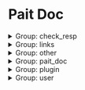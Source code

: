 # Pait Doc
<details><summary>Group: check_resp</summary>

### Name: pait.text_response_route

- API Info

    |Author|Status|func|summary|
    |---|---|---|---|
    |so1n    |undefined    |<abbr title="file:/home/so1n/github/pait/example/param_verify/sanic_example.py;line: 381">text_response_route</abbr>|    |
- Path: api/text-resp
- Method: GET
- Request:
- Response:

    - TextRespModel

        - Response Info

            |status code|media type|description|
            |---|---|---|
            |200|text/plain|text response|
        - Header
            {'X-Example-Type': 'text'}

### Name: pait.html_response_route

- API Info

    |Author|Status|func|summary|
    |---|---|---|---|
    |so1n    |undefined    |<abbr title="file:/home/so1n/github/pait/example/param_verify/sanic_example.py;line: 386">html_response_route</abbr>|    |
- Path: api/html-resp
- Method: GET
- Request:
- Response:

    - HtmlRespModel

        - Response Info

            |status code|media type|description|
            |---|---|---|
            |200|text/html|html response|
        - Header
            {'X-Example-Type': 'html'}

### Name: pait.file_response_route

- API Info

    |Author|Status|func|summary|
    |---|---|---|---|
    |so1n    |undefined    |<abbr title="file:/home/so1n/github/pait/example/param_verify/sanic_example.py;line: 393">file_response_route</abbr>|    |
- Path: api/file-resp
- Method: GET
- Request:
- Response:

    - FileRespModel

        - Response Info

            |status code|media type|description|
            |---|---|---|
            |200|application/octet-stream|file response|
        - Header
            {'X-Example-Type': 'file'}

</details><details><summary>Group: links</summary>

### Name: pait.login_route

- API Info

    |Author|Status|func|summary|
    |---|---|---|---|
    |so1n    |undefined    |<abbr title="file:/home/so1n/github/pait/example/param_verify/sanic_example.py;line: 414">login_route</abbr>|    |
- Path: api/login
- Method: POST
- Request:
    - Body Param

        |param name|type|default value|example|description|other|
        |---|---|---|---|---|---|
        |password|string|**`Required`**| |password| |
        |uid|string|**`Required`**| |user id| |
- Response:

    - LoginRespModel

        - Response Info

            |status code|media type|description|
            |---|---|---|
            |200|application/json|login response|
        - Response Data

            |param name|type|default value|example|description|other|
            |---|---|---|---|---|---|
            |code|integer| | |api code| |
            |data.token|string|**`Required`**| | | |
            |msg|string|success| |api status msg| |
        - Example Response Json Data

            ```json
            {
              "code": 0,
              "msg": "success",
              "data": {
                "token": ""
              }
            }
            ```


### Name: pait.get_user_route

- API Info

    |Author|Status|func|summary|
    |---|---|---|---|
    |so1n    |undefined    |<abbr title="file:/home/so1n/github/pait/example/param_verify/sanic_example.py;line: 427">get_user_route</abbr>|    |
- Path: api/user
- Method: GET
- Request:
    - Header Param

        |param name|type|default value|example|description|other|
        |---|---|---|---|---|---|
        |token|string| | |token| |
- Response:

    - SuccessRespModel

        - Response Info

            |status code|media type|description|
            |---|---|---|
            |200|application/json|success response|
        - Response Data

            |param name|type|default value|example|description|other|
            |---|---|---|---|---|---|
            |code|integer| | |api code| |
            |msg|string|success| |api status msg| |
        - Example Response Json Data

            ```json
            {
              "code": 0,
              "msg": "success"
            }
            ```


</details><details><summary>Group: other</summary>

### Name: ~~pait.raise_tip_route~~



**Desc**:test pait raise tip

- API Info

    |Author|Status|func|summary|
    |---|---|---|---|
    |so1n    |<font color=#DC143C>abandoned</font>    |<abbr title="file:/home/so1n/github/pait/example/param_verify/sanic_example.py;line: 69">raise_tip_route</abbr>|    |
- Path: api/raise_tip
- Method: POST
- Request:
    - Header Param

        |param name|type|default value|example|description|other|
        |---|---|---|---|---|---|
        |content__type|string|**`Required`**| |Content-Type| |
- Response:

    - SimpleRespModel

        - Response Info

            |status code|media type|description|
            |---|---|---|
            |200|application/json|success response|
        - Response Data

            |param name|type|default value|example|description|other|
            |---|---|---|---|---|---|
            |code|integer| | |api code| |
            |data|object|**`Required`**| |success result| |
            |msg|string|success| |api status msg| |
        - Example Response Json Data

            ```json
            {
              "code": 0,
              "msg": "success",
              "data": {}
            }
            ```

    - FailRespModel

        - Response Info

            |status code|media type|description|
            |---|---|---|
            |200|application/json|fail response|
        - Response Data

            |param name|type|default value|example|description|other|
            |---|---|---|---|---|---|
            |code|integer|1| |api code| |
            |msg|string|fail| |api status msg| |
        - Example Response Json Data

            ```json
            {
              "code": 1,
              "msg": "fail"
            }
            ```


### Name: pait.depend_route



**Desc**:Test Method:Post request, Pydantic Model

- API Info

    |Author|Status|func|summary|
    |---|---|---|---|
    |so1n    |<font color=#32CD32>release</font>    |<abbr title="file:/home/so1n/github/pait/example/param_verify/sanic_example.py;line: 101">depend_route</abbr>|    |
- Path: api/depend
- Method: POST
- Request:
    - Body Param

        |param name|type|default value|example|description|other|
        |---|---|---|---|---|---|
        |age|integer|**`Required`**| |age|{'exclusiveMinimum': 1, 'exclusiveMaximum': 100}|
    - Header Param

        |param name|type|default value|example|description|other|
        |---|---|---|---|---|---|
        |user-agent|string|**`Required`**| |user agent| |
- Response:

    - SimpleRespModel

        - Response Info

            |status code|media type|description|
            |---|---|---|
            |200|application/json|success response|
        - Response Data

            |param name|type|default value|example|description|other|
            |---|---|---|---|---|---|
            |code|integer| | |api code| |
            |data|object|**`Required`**| |success result| |
            |msg|string|success| |api status msg| |
        - Example Response Json Data

            ```json
            {
              "code": 0,
              "msg": "success",
              "data": {}
            }
            ```

    - FailRespModel

        - Response Info

            |status code|media type|description|
            |---|---|---|
            |200|application/json|fail response|
        - Response Data

            |param name|type|default value|example|description|other|
            |---|---|---|---|---|---|
            |code|integer|1| |api code| |
            |msg|string|fail| |api status msg| |
        - Example Response Json Data

            ```json
            {
              "code": 1,
              "msg": "fail"
            }
            ```


### Name: pait.same_alias_route

- API Info

    |Author|Status|func|summary|
    |---|---|---|---|
    |so1n    |<font color=#32CD32>release</font>    |<abbr title="file:/home/so1n/github/pait/example/param_verify/sanic_example.py;line: 115">same_alias_route</abbr>|    |
- Path: api/same-alias
- Method: GET
- Request:
    - Header Param

        |param name|type|default value|example|description|other|
        |---|---|---|---|---|---|
        |token|string| | | | |
    - Query Param

        |param name|type|default value|example|description|other|
        |---|---|---|---|---|---|
        |token|string| | | | |
- Response:


### Name: pait.pait_model_route



**Desc**:Test pait model

- API Info

    |Author|Status|func|summary|
    |---|---|---|---|
    |so1n    |<font color=#00BFFF>test</font>    |<abbr title="file:/home/so1n/github/pait/example/param_verify/sanic_example.py;line: 274">pait_model_route</abbr>|    |
- Path: api/pait-model
- Method: POST
- Request:
    - Body Param

        |param name|type|default value|example|description|other|
        |---|---|---|---|---|---|
        |user_info|object|**`Required`**| | |{'properties': {'user_name': {'title': 'User Name', 'description': 'user name', 'maxLength': 4, 'minLength': 2, 'type': 'string'}, 'age': {'title': 'Age', 'description': 'age', 'exclusiveMinimum': 1, 'exclusiveMaximum': 100, 'type': 'integer'}}, 'required': ['user_name', 'age']}|
    - Header Param

        |param name|type|default value|example|description|other|
        |---|---|---|---|---|---|
        |user-agent|string|**`Required`**| |user agent| |
    - Query Param

        |param name|type|default value|example|description|other|
        |---|---|---|---|---|---|
        |uid|integer|**`Required`**| |user id|{'exclusiveMinimum': 10, 'exclusiveMaximum': 1000}|
- Response:

    - SimpleRespModel

        - Response Info

            |status code|media type|description|
            |---|---|---|
            |200|application/json|success response|
        - Response Data

            |param name|type|default value|example|description|other|
            |---|---|---|---|---|---|
            |code|integer| | |api code| |
            |data|object|**`Required`**| |success result| |
            |msg|string|success| |api status msg| |
        - Example Response Json Data

            ```json
            {
              "code": 0,
              "msg": "success",
              "data": {}
            }
            ```

    - FailRespModel

        - Response Info

            |status code|media type|description|
            |---|---|---|
            |200|application/json|fail response|
        - Response Data

            |param name|type|default value|example|description|other|
            |---|---|---|---|---|---|
            |code|integer|1| |api code| |
            |msg|string|fail| |api status msg| |
        - Example Response Json Data

            ```json
            {
              "code": 1,
              "msg": "fail"
            }
            ```


### Name: pait.depend_contextmanager_route

- API Info

    |Author|Status|func|summary|
    |---|---|---|---|
    |so1n    |<font color=#00BFFF>test</font>    |<abbr title="file:/home/so1n/github/pait/example/param_verify/sanic_example.py;line: 280">depend_contextmanager_route</abbr>|    |
- Path: api/check-depend-contextmanager
- Method: GET
- Request:
    - Query Param

        |param name|type|default value|example|description|other|
        |---|---|---|---|---|---|
        |is_raise|boolean| | | | |
        |uid|integer|**`Required`**| |user id|{'exclusiveMinimum': 10, 'exclusiveMaximum': 1000}|
- Response:

    - SuccessRespModel

        - Response Info

            |status code|media type|description|
            |---|---|---|
            |200|application/json|success response|
        - Response Data

            |param name|type|default value|example|description|other|
            |---|---|---|---|---|---|
            |code|integer| | |api code| |
            |msg|string|success| |api status msg| |
        - Example Response Json Data

            ```json
            {
              "code": 0,
              "msg": "success"
            }
            ```

    - FailRespModel

        - Response Info

            |status code|media type|description|
            |---|---|---|
            |200|application/json|fail response|
        - Response Data

            |param name|type|default value|example|description|other|
            |---|---|---|---|---|---|
            |code|integer|1| |api code| |
            |msg|string|fail| |api status msg| |
        - Example Response Json Data

            ```json
            {
              "code": 1,
              "msg": "fail"
            }
            ```


### Name: pait.pre_depend_contextmanager_route

- API Info

    |Author|Status|func|summary|
    |---|---|---|---|
    |so1n    |<font color=#00BFFF>test</font>    |<abbr title="file:/home/so1n/github/pait/example/param_verify/sanic_example.py;line: 289">pre_depend_contextmanager_route</abbr>|    |
- Path: api/check-pre-depend-contextmanager
- Method: GET
- Request:
    - Query Param

        |param name|type|default value|example|description|other|
        |---|---|---|---|---|---|
        |is_raise|boolean| | | | |
        |uid|integer|**`Required`**| |user id|{'exclusiveMinimum': 10, 'exclusiveMaximum': 1000}|
- Response:

    - SuccessRespModel

        - Response Info

            |status code|media type|description|
            |---|---|---|
            |200|application/json|success response|
        - Response Data

            |param name|type|default value|example|description|other|
            |---|---|---|---|---|---|
            |code|integer| | |api code| |
            |msg|string|success| |api status msg| |
        - Example Response Json Data

            ```json
            {
              "code": 0,
              "msg": "success"
            }
            ```

    - FailRespModel

        - Response Info

            |status code|media type|description|
            |---|---|---|
            |200|application/json|fail response|
        - Response Data

            |param name|type|default value|example|description|other|
            |---|---|---|---|---|---|
            |code|integer|1| |api code| |
            |msg|string|fail| |api status msg| |
        - Example Response Json Data

            ```json
            {
              "code": 1,
              "msg": "fail"
            }
            ```


### Name: pait.depend_async_contextmanager_route

- API Info

    |Author|Status|func|summary|
    |---|---|---|---|
    |so1n    |<font color=#00BFFF>test</font>    |<abbr title="file:/home/so1n/github/pait/example/param_verify/sanic_example.py;line: 313">depend_async_contextmanager_route</abbr>|    |
- Path: api/check-depend-async-contextmanager
- Method: GET
- Request:
    - Query Param

        |param name|type|default value|example|description|other|
        |---|---|---|---|---|---|
        |is_raise|boolean| | | | |
        |uid|integer|**`Required`**| |user id|{'exclusiveMinimum': 10, 'exclusiveMaximum': 1000}|
- Response:

    - SuccessRespModel

        - Response Info

            |status code|media type|description|
            |---|---|---|
            |200|application/json|success response|
        - Response Data

            |param name|type|default value|example|description|other|
            |---|---|---|---|---|---|
            |code|integer| | |api code| |
            |msg|string|success| |api status msg| |
        - Example Response Json Data

            ```json
            {
              "code": 0,
              "msg": "success"
            }
            ```

    - FailRespModel

        - Response Info

            |status code|media type|description|
            |---|---|---|
            |200|application/json|fail response|
        - Response Data

            |param name|type|default value|example|description|other|
            |---|---|---|---|---|---|
            |code|integer|1| |api code| |
            |msg|string|fail| |api status msg| |
        - Example Response Json Data

            ```json
            {
              "code": 1,
              "msg": "fail"
            }
            ```


### Name: pait.pre_depend_async_contextmanager_route

- API Info

    |Author|Status|func|summary|
    |---|---|---|---|
    |so1n    |<font color=#00BFFF>test</font>    |<abbr title="file:/home/so1n/github/pait/example/param_verify/sanic_example.py;line: 301">pre_depend_async_contextmanager_route</abbr>|    |
- Path: api/check-pre-depend-async-contextmanager
- Method: GET
- Request:
    - Query Param

        |param name|type|default value|example|description|other|
        |---|---|---|---|---|---|
        |is_raise|boolean| | | | |
        |uid|integer|**`Required`**| |user id|{'exclusiveMinimum': 10, 'exclusiveMaximum': 1000}|
- Response:

    - SuccessRespModel

        - Response Info

            |status code|media type|description|
            |---|---|---|
            |200|application/json|success response|
        - Response Data

            |param name|type|default value|example|description|other|
            |---|---|---|---|---|---|
            |code|integer| | |api code| |
            |msg|string|success| |api status msg| |
        - Example Response Json Data

            ```json
            {
              "code": 0,
              "msg": "success"
            }
            ```

    - FailRespModel

        - Response Info

            |status code|media type|description|
            |---|---|---|
            |200|application/json|fail response|
        - Response Data

            |param name|type|default value|example|description|other|
            |---|---|---|---|---|---|
            |code|integer|1| |api code| |
            |msg|string|fail| |api status msg| |
        - Example Response Json Data

            ```json
            {
              "code": 1,
              "msg": "fail"
            }
            ```


</details><details><summary>Group: pait_doc</summary>

### Name: pait.api doc.get_swagger_ui_html

- API Info

    |Author|Status|func|summary|
    |---|---|---|---|
    |    |undefined    |<abbr title="file:/home/so1n/github/pait/pait/app/sanic/_route.py;line: 67">add_doc_route.<locals>.get_swagger_ui_html</abbr>|    |
- Path: swagger
- Method: GET
- Request:
    - Query Param

        |param name|type|default value|example|description|other|
        |---|---|---|---|---|---|
        |pin_code|string| | | | |
- Response:


### Name: pait.api doc.openapi_route

- API Info

    |Author|Status|func|summary|
    |---|---|---|---|
    |    |undefined    |<abbr title="file:/home/so1n/github/pait/pait/app/sanic/_route.py;line: 71">add_doc_route.<locals>.openapi_route</abbr>|    |
- Path: openapi.json
- Method: GET
- Request:
    - Query Param

        |param name|type|default value|example|description|other|
        |---|---|---|---|---|---|
        |pin_code|string| | | | |
- Response:


### Name: pait.api doc.get_redoc_html

- API Info

    |Author|Status|func|summary|
    |---|---|---|---|
    |    |undefined    |<abbr title="file:/home/so1n/github/pait/pait/app/sanic/_route.py;line: 63">add_doc_route.<locals>.get_redoc_html</abbr>|    |
- Path: redoc
- Method: GET
- Request:
    - Query Param

        |param name|type|default value|example|description|other|
        |---|---|---|---|---|---|
        |pin_code|string| | | | |
- Response:


</details><details><summary>Group: plugin</summary>

### Name: pait.check_json_plugin_route



**Desc**:Test json plugin by resp type is dict

- API Info

    |Author|Status|func|summary|
    |---|---|---|---|
    |so1n    |undefined    |<abbr title="file:/home/so1n/github/pait/example/param_verify/sanic_example.py;line: 435">check_json_plugin_route</abbr>|    |
- Path: api/check-json-plugin
- Method: GET
- Request:
    - Query Param

        |param name|type|default value|example|description|other|
        |---|---|---|---|---|---|
        |age|integer|**`Required`**| |age|{'exclusiveMinimum': 1, 'exclusiveMaximum': 100}|
        |display_age|integer| | |display_age| |
        |email|string|example@xxx.com| |user email| |
        |uid|integer|**`Required`**| |user id|{'exclusiveMinimum': 10, 'exclusiveMaximum': 1000}|
        |user_name|string|**`Required`**| |user name|{'maxLength': 4, 'minLength': 2}|
- Response:

    - UserSuccessRespModel3

        - Response Info

            |status code|media type|description|
            |---|---|---|
            |200|application/json|success response|
        - Response Data

            |param name|type|default value|example|description|other|
            |---|---|---|---|---|---|
            |code|integer| | |api code| |
            |data.age|integer|**`Required`**| |age|{'exclusiveMinimum': 1, 'exclusiveMaximum': 100}|
            |data.email|string|**`Required`**| |user email| |
            |data.uid|integer|**`Required`**| |user id|{'exclusiveMinimum': 10, 'exclusiveMaximum': 1000}|
            |data.user_name|string|**`Required`**| |user name|{'maxLength': 4, 'minLength': 2}|
            |msg|string|success| |api status msg| |
        - Example Response Json Data

            ```json
            {
              "code": 0,
              "msg": "success",
              "data": {
                "uid": 0,
                "user_name": "",
                "age": 0,
                "email": ""
              }
            }
            ```


### Name: pait.check_json_plugin_route1



**Desc**:Test json plugin by resp type is typed dict

- API Info

    |Author|Status|func|summary|
    |---|---|---|---|
    |so1n    |undefined    |<abbr title="file:/home/so1n/github/pait/example/param_verify/sanic_example.py;line: 476">check_json_plugin_route1</abbr>|    |
- Path: api/check-json-plugin-1
- Method: GET
- Request:
    - Query Param

        |param name|type|default value|example|description|other|
        |---|---|---|---|---|---|
        |age|integer|**`Required`**| |age|{'exclusiveMinimum': 1, 'exclusiveMaximum': 100}|
        |display_age|integer| | |display_age| |
        |email|string|example@xxx.com| |user email| |
        |uid|integer|**`Required`**| |user id|{'exclusiveMinimum': 10, 'exclusiveMaximum': 1000}|
        |user_name|string|**`Required`**| |user name|{'maxLength': 4, 'minLength': 2}|
- Response:

    - UserSuccessRespModel3

        - Response Info

            |status code|media type|description|
            |---|---|---|
            |200|application/json|success response|
        - Response Data

            |param name|type|default value|example|description|other|
            |---|---|---|---|---|---|
            |code|integer| | |api code| |
            |data.age|integer|**`Required`**| |age|{'exclusiveMinimum': 1, 'exclusiveMaximum': 100}|
            |data.email|string|**`Required`**| |user email| |
            |data.uid|integer|**`Required`**| |user id|{'exclusiveMinimum': 10, 'exclusiveMaximum': 1000}|
            |data.user_name|string|**`Required`**| |user name|{'maxLength': 4, 'minLength': 2}|
            |msg|string|success| |api status msg| |
        - Example Response Json Data

            ```json
            {
              "code": 0,
              "msg": "success",
              "data": {
                "uid": 0,
                "user_name": "",
                "age": 0,
                "email": ""
              }
            }
            ```


</details><details><summary>Group: user</summary>

### Name: pait.post_route



**Desc**:Test Method:Post Pydantic Model

- API Info

    |Author|Status|func|summary|
    |---|---|---|---|
    |so1n    |<font color=#32CD32>release</font>    |<abbr title="file:/home/so1n/github/pait/example/param_verify/sanic_example.py;line: 82">post_route</abbr>|    |
- Path: api/post
- Method: POST
- Request:
    - Body Param

        |param name|type|default value|example|description|other|
        |---|---|---|---|---|---|
        |age|integer|**`Required`**|25|age|{'exclusiveMinimum': 1, 'exclusiveMaximum': 100}|
        |sex|enum|Only choose from: `man`,`woman`| |sex|{'enum': ['man', 'woman']}|
        |uid|integer|**`Required`**|123|user id|{'exclusiveMinimum': 10, 'exclusiveMaximum': 1000}|
        |user_name|string|**`Required`**|so1n|user name|{'maxLength': 4, 'minLength': 2}|
    - Header Param

        |param name|type|default value|example|description|other|
        |---|---|---|---|---|---|
        |Content-Type|string|**`Required`**| |Content-Type| |
- Response:

    - UserSuccessRespModel

        - Response Info

            |status code|media type|description|
            |---|---|---|
            |200|application/json|success response|
        - Response Data

            |param name|type|default value|example|description|other|
            |---|---|---|---|---|---|
            |code|integer| | |api code| |
            |data.age|integer|99| |age|{'exclusiveMinimum': 1, 'exclusiveMaximum': 100}|
            |data.content_type|string|**`Required`**| |content-type| |
            |data.uid|integer|666| |user id|{'exclusiveMinimum': 10, 'exclusiveMaximum': 1000}|
            |data.user_name|string|mock_name| |user name|{'maxLength': 10, 'minLength': 2}|
            |msg|string|success| |api status msg| |
        - Example Response Json Data

            ```json
            {
              "code": 0,
              "msg": "success",
              "data": {
                "uid": 666,
                "user_name": "mock_name",
                "age": 99,
                "sex": "man",
                "content_type": ""
              }
            }
            ```

    - FailRespModel

        - Response Info

            |status code|media type|description|
            |---|---|---|
            |200|application/json|fail response|
        - Response Data

            |param name|type|default value|example|description|other|
            |---|---|---|---|---|---|
            |code|integer|1| |api code| |
            |msg|string|fail| |api status msg| |
        - Example Response Json Data

            ```json
            {
              "code": 1,
              "msg": "fail"
            }
            ```


### Name: pait.field_default_factory_route

- API Info

    |Author|Status|func|summary|
    |---|---|---|---|
    |so1n    |<font color=#00BFFF>test</font>    |<abbr title="file:/home/so1n/github/pait/example/param_verify/sanic_example.py;line: 125">field_default_factory_route</abbr>|    |
- Path: api/field-default-factory
- Method: POST
- Request:
    - Body Param

        |param name|type|default value|example|description|other|
        |---|---|---|---|---|---|
        |data_dict|object|**`Required`**| |test default factory| |
        |data_list|array|**`Required`**| |test default factory|{'items': {'type': 'string'}}|
        |demo_value|integer|**`Required`**| |Json body value not empty| |
- Response:

    - SimpleRespModel

        - Response Info

            |status code|media type|description|
            |---|---|---|
            |200|application/json|success response|
        - Response Data

            |param name|type|default value|example|description|other|
            |---|---|---|---|---|---|
            |code|integer| | |api code| |
            |data|object|**`Required`**| |success result| |
            |msg|string|success| |api status msg| |
        - Example Response Json Data

            ```json
            {
              "code": 0,
              "msg": "success",
              "data": {}
            }
            ```

    - FailRespModel

        - Response Info

            |status code|media type|description|
            |---|---|---|
            |200|application/json|fail response|
        - Response Data

            |param name|type|default value|example|description|other|
            |---|---|---|---|---|---|
            |code|integer|1| |api code| |
            |msg|string|fail| |api status msg| |
        - Example Response Json Data

            ```json
            {
              "code": 1,
              "msg": "fail"
            }
            ```


### Name: pait.CbvRoute



**Desc**:Text cbv route get

- API Info

    |Author|Status|func|summary|
    |---|---|---|---|
    |so1n    |<font color=#32CD32>release</font>    |<abbr title="file:/home/so1n/github/pait/example/param_verify/sanic_example.py;line: 325">CbvRoute.get</abbr>|    |
- Path: api/cbv
- Method: GET
- Request:
    - Header Param

        |param name|type|default value|example|description|other|
        |---|---|---|---|---|---|
        |Content-Type|string|**`Required`**| | | |
    - Query Param

        |param name|type|default value|example|description|other|
        |---|---|---|---|---|---|
        |age|integer|**`Required`**|25|age|{'exclusiveMinimum': 1, 'exclusiveMaximum': 100}|
        |sex|enum|Only choose from: `man`,`woman`| |sex|{'enum': ['man', 'woman']}|
        |uid|integer|**`Required`**| |user id|{'exclusiveMinimum': 10, 'exclusiveMaximum': 1000}|
        |user_name|string|**`Required`**| |user name|{'maxLength': 4, 'minLength': 2}|
- Response:

    - UserSuccessRespModel

        - Response Info

            |status code|media type|description|
            |---|---|---|
            |200|application/json|success response|
        - Response Data

            |param name|type|default value|example|description|other|
            |---|---|---|---|---|---|
            |code|integer| | |api code| |
            |data.age|integer|99| |age|{'exclusiveMinimum': 1, 'exclusiveMaximum': 100}|
            |data.content_type|string|**`Required`**| |content-type| |
            |data.uid|integer|666| |user id|{'exclusiveMinimum': 10, 'exclusiveMaximum': 1000}|
            |data.user_name|string|mock_name| |user name|{'maxLength': 10, 'minLength': 2}|
            |msg|string|success| |api status msg| |
        - Example Response Json Data

            ```json
            {
              "code": 0,
              "msg": "success",
              "data": {
                "uid": 666,
                "user_name": "mock_name",
                "age": 99,
                "sex": "man",
                "content_type": ""
              }
            }
            ```

    - FailRespModel

        - Response Info

            |status code|media type|description|
            |---|---|---|
            |200|application/json|fail response|
        - Response Data

            |param name|type|default value|example|description|other|
            |---|---|---|---|---|---|
            |code|integer|1| |api code| |
            |msg|string|fail| |api status msg| |
        - Example Response Json Data

            ```json
            {
              "code": 1,
              "msg": "fail"
            }
            ```


### Name: pait.CbvRoute



**Desc**:test cbv post method

- API Info

    |Author|Status|func|summary|
    |---|---|---|---|
    |so1n    |<font color=#32CD32>release</font>    |<abbr title="file:/home/so1n/github/pait/example/param_verify/sanic_example.py;line: 352">CbvRoute.post</abbr>|    |
- Path: api/cbv
- Method: POST
- Request:
    - Body Param

        |param name|type|default value|example|description|other|
        |---|---|---|---|---|---|
        |age|integer|**`Required`**|25|age|{'exclusiveMinimum': 1, 'exclusiveMaximum': 100}|
        |sex|enum|Only choose from: `man`,`woman`| |sex|{'enum': ['man', 'woman']}|
        |uid|integer|**`Required`**| |user id|{'exclusiveMinimum': 10, 'exclusiveMaximum': 1000}|
        |user_name|string|**`Required`**| |user name|{'maxLength': 4, 'minLength': 2}|
    - Header Param

        |param name|type|default value|example|description|other|
        |---|---|---|---|---|---|
        |Content-Type|string|**`Required`**| | | |
- Response:

    - UserSuccessRespModel

        - Response Info

            |status code|media type|description|
            |---|---|---|
            |200|application/json|success response|
        - Response Data

            |param name|type|default value|example|description|other|
            |---|---|---|---|---|---|
            |code|integer| | |api code| |
            |data.age|integer|99| |age|{'exclusiveMinimum': 1, 'exclusiveMaximum': 100}|
            |data.content_type|string|**`Required`**| |content-type| |
            |data.uid|integer|666| |user id|{'exclusiveMinimum': 10, 'exclusiveMaximum': 1000}|
            |data.user_name|string|mock_name| |user name|{'maxLength': 10, 'minLength': 2}|
            |msg|string|success| |api status msg| |
        - Example Response Json Data

            ```json
            {
              "code": 0,
              "msg": "success",
              "data": {
                "uid": 666,
                "user_name": "mock_name",
                "age": 99,
                "sex": "man",
                "content_type": ""
              }
            }
            ```

    - FailRespModel

        - Response Info

            |status code|media type|description|
            |---|---|---|
            |200|application/json|fail response|
        - Response Data

            |param name|type|default value|example|description|other|
            |---|---|---|---|---|---|
            |code|integer|1| |api code| |
            |msg|string|fail| |api status msg| |
        - Example Response Json Data

            ```json
            {
              "code": 1,
              "msg": "fail"
            }
            ```


### Name: pait.check_param_route



**Desc**:Test check param

- API Info

    |Author|Status|func|summary|
    |---|---|---|---|
    |so1n    |<font color=#32CD32>release</font>    |<abbr title="file:/home/so1n/github/pait/example/param_verify/sanic_example.py;line: 181">check_param_route</abbr>|    |
- Path: api/check-param
- Method: GET
- Request:
    - Query Param

        |param name|type|default value|example|description|other|
        |---|---|---|---|---|---|
        |age|integer|**`Required`**| |age|{'exclusiveMinimum': 1, 'exclusiveMaximum': 100}|
        |alias_user_name|string| | |user name|{'maxLength': 4, 'minLength': 2}|
        |birthday|string| | |birthday| |
        |email|string|example@xxx.com| |user email| |
        |sex|enum|Only choose from: `man`,`woman`| |sex|{'enum': ['man', 'woman']}|
        |uid|integer|**`Required`**| |user id|{'exclusiveMinimum': 10, 'exclusiveMaximum': 1000}|
        |user_name|string| | |user name|{'maxLength': 4, 'minLength': 2}|
- Response:

    - UserSuccessRespModel2

        - Response Info

            |status code|media type|description|
            |---|---|---|
            |200|application/json|success response|
        - Response Data

            |param name|type|default value|example|description|other|
            |---|---|---|---|---|---|
            |code|integer| | |api code| |
            |data.age|integer|**`Required`**|99|age|{'exclusiveMinimum': 1, 'exclusiveMaximum': 100}|
            |data.email|string|**`Required`**|example@so1n.me|user email| |
            |data.multi_user_name|array|**`Required`**|('mock_name',)|user name|{'maxLength': 4, 'minLength': 2, 'items': {'type': 'string', 'minLength': 2, 'maxLength': 4}}|
            |data.uid|integer|**`Required`**|666|user id|{'exclusiveMinimum': 10, 'exclusiveMaximum': 1000}|
            |data.user_name|string|**`Required`**|mock_name|user name|{'maxLength': 10, 'minLength': 2}|
            |msg|string|success| |api status msg| |
        - Example Response Json Data

            ```json
            {
              "code": 0,
              "msg": "success",
              "data": {
                "uid": 666,
                "user_name": "mock_name",
                "multi_user_name": [],
                "sex": "man",
                "age": 99,
                "email": "example@so1n.me"
              }
            }
            ```

    - FailRespModel

        - Response Info

            |status code|media type|description|
            |---|---|---|
            |200|application/json|fail response|
        - Response Data

            |param name|type|default value|example|description|other|
            |---|---|---|---|---|---|
            |code|integer|1| |api code| |
            |msg|string|fail| |api status msg| |
        - Example Response Json Data

            ```json
            {
              "code": 1,
              "msg": "fail"
            }
            ```


### Name: pait.check_response_route



**Desc**:Test test-helper check response

- API Info

    |Author|Status|func|summary|
    |---|---|---|---|
    |so1n    |<font color=#32CD32>release</font>    |<abbr title="file:/home/so1n/github/pait/example/param_verify/sanic_example.py;line: 216">check_response_route</abbr>|    |
- Path: api/check-resp
- Method: GET
- Request:
    - Query Param

        |param name|type|default value|example|description|other|
        |---|---|---|---|---|---|
        |age|integer|**`Required`**| |age|{'exclusiveMinimum': 1, 'exclusiveMaximum': 100}|
        |display_age|integer| | |display_age| |
        |email|string|example@xxx.com| |user email| |
        |uid|integer|**`Required`**| |user id|{'exclusiveMinimum': 10, 'exclusiveMaximum': 1000}|
        |user_name|string|**`Required`**| |user name|{'maxLength': 4, 'minLength': 2}|
- Response:

    - UserSuccessRespModel3

        - Response Info

            |status code|media type|description|
            |---|---|---|
            |200|application/json|success response|
        - Response Data

            |param name|type|default value|example|description|other|
            |---|---|---|---|---|---|
            |code|integer| | |api code| |
            |data.age|integer|**`Required`**| |age|{'exclusiveMinimum': 1, 'exclusiveMaximum': 100}|
            |data.email|string|**`Required`**| |user email| |
            |data.uid|integer|**`Required`**| |user id|{'exclusiveMinimum': 10, 'exclusiveMaximum': 1000}|
            |data.user_name|string|**`Required`**| |user name|{'maxLength': 4, 'minLength': 2}|
            |msg|string|success| |api status msg| |
        - Example Response Json Data

            ```json
            {
              "code": 0,
              "msg": "success",
              "data": {
                "uid": 0,
                "user_name": "",
                "age": 0,
                "email": ""
              }
            }
            ```

    - FailRespModel

        - Response Info

            |status code|media type|description|
            |---|---|---|
            |200|application/json|fail response|
        - Response Data

            |param name|type|default value|example|description|other|
            |---|---|---|---|---|---|
            |code|integer|1| |api code| |
            |msg|string|fail| |api status msg| |
        - Example Response Json Data

            ```json
            {
              "code": 1,
              "msg": "fail"
            }
            ```


### Name: pait.pait_base_field_route



**Desc**:Test the use of all BaseField-based

- API Info

    |Author|Status|func|summary|
    |---|---|---|---|
    |so1n    |<font color=#32CD32>release</font>    |<abbr title="file:/home/so1n/github/pait/example/param_verify/sanic_example.py;line: 140">pait_base_field_route</abbr>|    |
- Path: api/pait-base-field/<age:str>
- Method: POST
- Request:
    - Cookie Param

        |param name|type|default value|example|description|other|
        |---|---|---|---|---|---|
        |cookie|object|**`Required`**| |cookie| |
    - File Param

        |param name|type|default value|example|description|other|
        |---|---|---|---|---|---|
        |upload_file|PydanticUndefined|**`Required`**| |upload file| |
    - Form Param

        |param name|type|default value|example|description|other|
        |---|---|---|---|---|---|
        |a|string|**`Required`**| |form data| |
        |b|string|**`Required`**| |form data| |
    - Multiform Param

        |param name|type|default value|example|description|other|
        |---|---|---|---|---|---|
        |c|array|**`Required`**| |form data|{'items': {'type': 'string'}}|
    - Multiquery Param

        |param name|type|default value|example|description|other|
        |---|---|---|---|---|---|
        |multi_user_name|array|**`Required`**| |user name|{'maxLength': 4, 'minLength': 2, 'items': {'type': 'string', 'minLength': 2, 'maxLength': 4}}|
    - Path Param

        |param name|type|default value|example|description|other|
        |---|---|---|---|---|---|
        |age|integer|**`Required`**| |age|{'exclusiveMinimum': 1, 'exclusiveMaximum': 100}|
    - Query Param

        |param name|type|default value|example|description|other|
        |---|---|---|---|---|---|
        |email|string|example@xxx.com| |user email| |
        |sex|enum|Only choose from: `man`,`woman`| |sex|{'enum': ['man', 'woman']}|
        |uid|integer|**`Required`**| |user id|{'exclusiveMinimum': 10, 'exclusiveMaximum': 1000}|
        |user_name|string|**`Required`**| |user name|{'maxLength': 4, 'minLength': 2}|
- Response:

    - SimpleRespModel

        - Response Info

            |status code|media type|description|
            |---|---|---|
            |200|application/json|success response|
        - Response Data

            |param name|type|default value|example|description|other|
            |---|---|---|---|---|---|
            |code|integer| | |api code| |
            |data|object|**`Required`**| |success result| |
            |msg|string|success| |api status msg| |
        - Example Response Json Data

            ```json
            {
              "code": 0,
              "msg": "success",
              "data": {}
            }
            ```

    - FailRespModel

        - Response Info

            |status code|media type|description|
            |---|---|---|
            |200|application/json|fail response|
        - Response Data

            |param name|type|default value|example|description|other|
            |---|---|---|---|---|---|
            |code|integer|1| |api code| |
            |msg|string|fail| |api status msg| |
        - Example Response Json Data

            ```json
            {
              "code": 1,
              "msg": "fail"
            }
            ```


### Name: pait.mock_route



**Desc**:Test gen mock response

- API Info

    |Author|Status|func|summary|
    |---|---|---|---|
    |so1n    |<font color=#32CD32>release</font>    |<abbr title="file:/home/so1n/github/pait/example/param_verify/sanic_example.py;line: 243">mock_route</abbr>|    |
- Path: api/mock/<age:str>
- Method: GET
- Request:
    - Multiquery Param

        |param name|type|default value|example|description|other|
        |---|---|---|---|---|---|
        |multi_user_name|array|**`Required`**| |user name|{'maxLength': 4, 'minLength': 2, 'items': {'type': 'string', 'minLength': 2, 'maxLength': 4}}|
    - Path Param

        |param name|type|default value|example|description|other|
        |---|---|---|---|---|---|
        |age|integer|**`Required`**| |age|{'exclusiveMinimum': 1, 'exclusiveMaximum': 100}|
    - Query Param

        |param name|type|default value|example|description|other|
        |---|---|---|---|---|---|
        |email|string|example@xxx.com| |user email| |
        |sex|enum|Only choose from: `man`,`woman`| |sex|{'enum': ['man', 'woman']}|
        |uid|integer|**`Required`**| |user id|{'exclusiveMinimum': 10, 'exclusiveMaximum': 1000}|
        |user_name|string|**`Required`**| |user name|{'maxLength': 4, 'minLength': 2}|
- Response:

    - UserSuccessRespModel2

        - Response Info

            |status code|media type|description|
            |---|---|---|
            |200|application/json|success response|
        - Response Data

            |param name|type|default value|example|description|other|
            |---|---|---|---|---|---|
            |code|integer| | |api code| |
            |data.age|integer|**`Required`**|99|age|{'exclusiveMinimum': 1, 'exclusiveMaximum': 100}|
            |data.email|string|**`Required`**|example@so1n.me|user email| |
            |data.multi_user_name|array|**`Required`**|('mock_name',)|user name|{'maxLength': 4, 'minLength': 2, 'items': {'type': 'string', 'minLength': 2, 'maxLength': 4}}|
            |data.uid|integer|**`Required`**|666|user id|{'exclusiveMinimum': 10, 'exclusiveMaximum': 1000}|
            |data.user_name|string|**`Required`**|mock_name|user name|{'maxLength': 10, 'minLength': 2}|
            |msg|string|success| |api status msg| |
        - Example Response Json Data

            ```json
            {
              "code": 0,
              "msg": "success",
              "data": {
                "uid": 666,
                "user_name": "mock_name",
                "multi_user_name": [],
                "sex": "man",
                "age": 99,
                "email": "example@so1n.me"
              }
            }
            ```

    - FailRespModel

        - Response Info

            |status code|media type|description|
            |---|---|---|
            |200|application/json|fail response|
        - Response Data

            |param name|type|default value|example|description|other|
            |---|---|---|---|---|---|
            |code|integer|1| |api code| |
            |msg|string|fail| |api status msg| |
        - Example Response Json Data

            ```json
            {
              "code": 1,
              "msg": "fail"
            }
            ```


</details>
